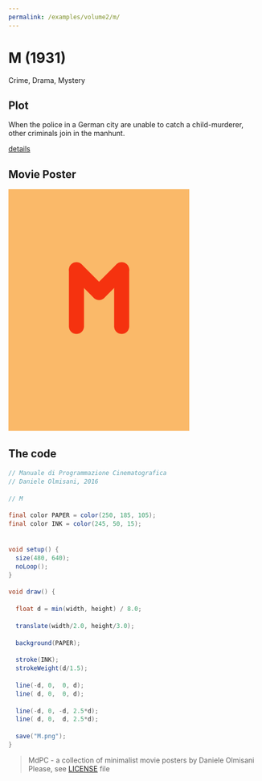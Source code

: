 ```yaml
---
permalink: /examples/volume2/m/
---
```

# M (1931)

Crime, Drama, Mystery

## Plot
When the police in a German city are unable to catch a child-murderer, other criminals join in the manhunt.

[details](https://www.imdb.com/title/tt0022100/)

## Movie Poster
<img src="M.png"  width="360px" title="M">


## The code
```java
// Manuale di Programmazione Cinematografica
// Daniele Olmisani, 2016

// M

final color PAPER = color(250, 185, 105);
final color INK = color(245, 50, 15);


void setup() {
  size(480, 640);
  noLoop();
}

void draw() {
 
  float d = min(width, height) / 8.0;
  
  translate(width/2.0, height/3.0);
  
  background(PAPER);
  
  stroke(INK);
  strokeWeight(d/1.5);
  
  line(-d, 0,  0, d);
  line( d, 0,  0, d);
  
  line(-d, 0, -d, 2.5*d);
  line( d, 0,  d, 2.5*d);
  
  save("M.png");
}
```

> MdPC - a collection of minimalist movie posters
> by Daniele Olmisani
> Please, see [LICENSE](../../LICENSE) file
